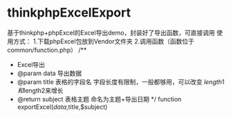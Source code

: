 # thinkphpExcelExport
基于thinkphp+phpExcel的Excel导出demo，封装好了导出函数，可直接调用
使用方式：
1.下载phpExcel包放到Vendor文件夹
2.调用函数（函数位于common/function.php）
/**
 * Excel导出
 * @param data 导出数据
 * @param title 表格的字段名 字段长度有限制，一般都够用，可以改变 $length1和$length2来增长
 * @return subject 表格主题 命名为主题+导出日期
 */
function exportExcel($data,$title,$subject)
